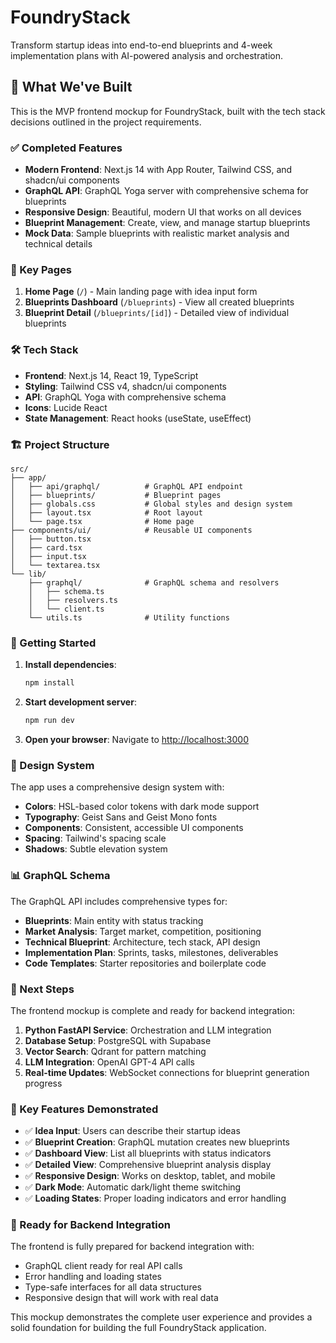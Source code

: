# FoundryStack

Transform startup ideas into end-to-end blueprints and 4-week implementation plans with AI-powered analysis and orchestration.

## 🚀 What We've Built

This is the MVP frontend mockup for FoundryStack, built with the tech stack decisions outlined in the project requirements.

### ✅ Completed Features

- **Modern Frontend**: Next.js 14 with App Router, Tailwind CSS, and shadcn/ui components
- **GraphQL API**: GraphQL Yoga server with comprehensive schema for blueprints
- **Responsive Design**: Beautiful, modern UI that works on all devices
- **Blueprint Management**: Create, view, and manage startup blueprints
- **Mock Data**: Sample blueprints with realistic market analysis and technical details

### 🎯 Key Pages

1. **Home Page** (`/`) - Main landing page with idea input form
2. **Blueprints Dashboard** (`/blueprints`) - View all created blueprints
3. **Blueprint Detail** (`/blueprints/[id]`) - Detailed view of individual blueprints

### 🛠 Tech Stack

- **Frontend**: Next.js 14, React 19, TypeScript
- **Styling**: Tailwind CSS v4, shadcn/ui components
- **API**: GraphQL Yoga with comprehensive schema
- **Icons**: Lucide React
- **State Management**: React hooks (useState, useEffect)

### 🏗 Project Structure

```
src/
├── app/
│   ├── api/graphql/          # GraphQL API endpoint
│   ├── blueprints/           # Blueprint pages
│   ├── globals.css           # Global styles and design system
│   ├── layout.tsx            # Root layout
│   └── page.tsx              # Home page
├── components/ui/            # Reusable UI components
│   ├── button.tsx
│   ├── card.tsx
│   ├── input.tsx
│   └── textarea.tsx
└── lib/
    ├── graphql/              # GraphQL schema and resolvers
    │   ├── schema.ts
    │   ├── resolvers.ts
    │   └── client.ts
    └── utils.ts              # Utility functions
```

### 🚀 Getting Started

1. **Install dependencies**:
   ```bash
   npm install
   ```

2. **Start development server**:
   ```bash
   npm run dev
   ```

3. **Open your browser**:
   Navigate to [http://localhost:3000](http://localhost:3000)

### 🎨 Design System

The app uses a comprehensive design system with:
- **Colors**: HSL-based color tokens with dark mode support
- **Typography**: Geist Sans and Geist Mono fonts
- **Components**: Consistent, accessible UI components
- **Spacing**: Tailwind's spacing scale
- **Shadows**: Subtle elevation system

### 📊 GraphQL Schema

The GraphQL API includes comprehensive types for:
- **Blueprints**: Main entity with status tracking
- **Market Analysis**: Target market, competition, positioning
- **Technical Blueprint**: Architecture, tech stack, API design
- **Implementation Plan**: Sprints, tasks, milestones, deliverables
- **Code Templates**: Starter repositories and boilerplate code

### 🔄 Next Steps

The frontend mockup is complete and ready for backend integration:

1. **Python FastAPI Service**: Orchestration and LLM integration
2. **Database Setup**: PostgreSQL with Supabase
3. **Vector Search**: Qdrant for pattern matching
4. **LLM Integration**: OpenAI GPT-4 API calls
5. **Real-time Updates**: WebSocket connections for blueprint generation progress

### 🎯 Key Features Demonstrated

- ✅ **Idea Input**: Users can describe their startup ideas
- ✅ **Blueprint Creation**: GraphQL mutation creates new blueprints
- ✅ **Dashboard View**: List all blueprints with status indicators
- ✅ **Detailed View**: Comprehensive blueprint analysis display
- ✅ **Responsive Design**: Works on desktop, tablet, and mobile
- ✅ **Dark Mode**: Automatic dark/light theme switching
- ✅ **Loading States**: Proper loading indicators and error handling

### 🚀 Ready for Backend Integration

The frontend is fully prepared for backend integration with:
- GraphQL client ready for real API calls
- Error handling and loading states
- Type-safe interfaces for all data structures
- Responsive design that will work with real data

This mockup demonstrates the complete user experience and provides a solid foundation for building the full FoundryStack application.